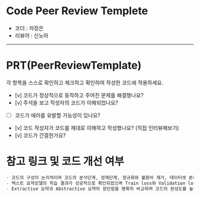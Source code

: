 # Code Peer Review Templete

- 코더 : 차정은
- 리뷰어 : 신노아

---

# PRT(PeerReviewTemplate)

각 항목을 스스로 확인하고 체크하고 확인하여 작성한 코드에 적용하세요.

- [v] 코드가 정상적으로 동작하고 주어진 문제를 해결했나요?
- [v] 주석을 보고 작성자의 코드가 이해되었나요?
- [ ] 코드가 에러를 유발할 가능성이 있나요?
- [v] 코드 작성자가 코드를 제대로 이해하고 작성했나요? (직접 인터뷰해보기)
- [v] 코드가 간결한가요?


# 참고 링크 및 코드 개선 여부
```python
- 코드의 구성이 논리적이며 코드의 분석단계, 정제단계, 정규화와 불용어 제거, 데이터셋 분리, 인코딩 과정이 체계적으로 구성됨.
- 텍스트 요약모델의 학습 결과가 성공적으로 확인되었으며 Train loss와 Validation loss가 감소하는 경향을 그래프를 통해 잘 표현됨.
- Extractive 요약과 Abstractive 요약의 장단점을 명확히 비교하며 코드의 완성도를 높인 점이 인상적.

```
